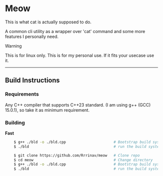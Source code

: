 # Meow

This is what cat is actually supposed to do.

A common cli utility as a wrapper over 'cat' command and some more features I personally need.

> [!WARNING]
> This is for linux only.
> This is for my personal use. If it fits your usecase use it.

---

## Build Instructions

### Requirements

Any C++ compiler that supports C++23 standard.
(I am using g++ (GCC) 15.0.1), so take it as minimum requirement.

### Building

**Fast**
```bash
    $ g++ ./bld -o ./bld.cpp                      # Bootstrap build system
    $ ./bld                                       # run the build system
```

```bash
    $ git clone https://github.com/Rrrinav/meow   # Clone repo 
    $ cd meow                                     # Change directory
    $ g++ ./bld -o ./bld.cpp                      # Bootstrap build system
    $ ./bld                                       # run the build system
```
